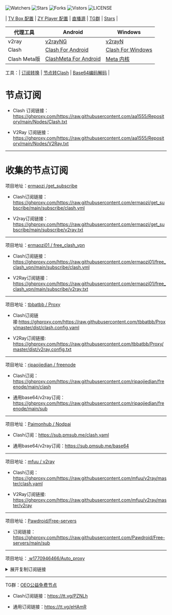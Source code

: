 ![Watchers](https://img.shields.io/github/watchers/aa1555/Repository) 
![Stars](https://img.shields.io/github/stars/aa1555/Repository) 
![Forks](https://img.shields.io/github/forks/aa1555/Repository) 
![Vistors](https://visitor-badge.laobi.icu/badge?page_id=aa1555.Repository) 
![LICENSE](https://img.shields.io/badge/license-CC%20BY--SA%204.0-green.svg)

 | [TV Box 配置](https://github.com/aa1555/Repository/tree/main/TV%20Box%20Config) | 
[ZY Player 配置](https://github.com/aa1555/Repository/tree/main/ZY%20Player%20Config) | 
[直播源](https://github.com/aa1555/Repository/tree/main/Live) | 
[TG群](https://github.com/aa1555/Repository/blob/main/TG%E7%BE%A4.md) | 
[Stars](https://github.com/aa1555?tab=stars)  | 

|  代理工具  | Android  | Windows  |  
|  ----  | ----   | ----  |  
| v2ray  | [v2rayNG](https://github.com/2dust/v2rayNG/releases) | [v2rayN](https://github.com/2dust/v2rayN/releases) |  
| Clash  | [Clash For Android](https://github.com/Kr328/ClashForAndroid/releases) | [Clash For Windows](https://github.com/Fndroid/clash_for_windows_pkg/releases) |  
| Clash Meta版  | [ClashMeta For Android](https://github.com/MetaCubeX/ClashMetaForAndroid/releases) | [Meta 内核](https://github.com/MetaCubeX/Clash.Meta/releases) |  

工具：| [订阅转换](https://bianyuan.xyz/) | [节点转Clash](https://v1.v2rayse.com/v2ray-clash/) | [Base64编码解码](http://www.158566.com/o/?id=MzA2) |

# 节点订阅

- Clash 订阅链接：https://ghproxy.com/https://raw.githubusercontent.com/aa1555/Repository/main/Nodes/Clash.txt

- V2Ray 订阅链接：https://ghproxy.com/https://raw.githubusercontent.com/aa1555/Repository/main/Nodes/V2Ray.txt

<hr>

# 收集的节点订阅

项目地址：[ermaozi /get_subscribe](https://github.com/ermaozi/get_subscribe) 

- Clash订阅链接：https://ghproxy.com/https://raw.githubusercontent.com/ermaozi/get_subscribe/main/subscribe/clash.yml

- V2ray订阅链接：https://ghproxy.com/https://raw.githubusercontent.com/ermaozi/get_subscribe/main/subscribe/v2ray.txt

<hr>

项目地址：[ermaozi01 / free_clash_vpn](https://github.com/ermaozi01/free_clash_vpn) 

- Clash订阅链接：https://ghproxy.com/https://raw.githubusercontent.com/ermaozi01/free_clash_vpn/main/subscribe/clash.yml

- V2Ray订阅链接：https://ghproxy.com/https://raw.githubusercontent.com/ermaozi01/free_clash_vpn/main/subscribe/v2ray.txt

<hr>

项目地址：[tbbatbb / Proxy](https://github.com/tbbatbb/Proxy) 

- Clash订阅链接:https://ghproxy.com/https://raw.githubusercontent.com/tbbatbb/Proxy/master/dist/clash.config.yaml
  
- V2Ray订阅链接: https://ghproxy.com/https://raw.githubusercontent.com/tbbatbb/Proxy/master/dist/v2ray.config.txt

<hr>

项目地址：[ripaojiedian / freenode](https://github.com/ripaojiedian/freenode)

- Clash订阅：https://ghproxy.com/https://raw.githubusercontent.com/ripaojiedian/freenode/main/clash

- 通用base64/v2ray订阅：https://ghproxy.com/https://raw.githubusercontent.com/ripaojiedian/freenode/main/sub

<hr>

项目地址：[Paimonhub / Nodpai](https://github.com/Paimonhub/Nodpai)

- Clash订阅：https://sub.pmsub.me/clash.yaml

- 通用base64/v2ray订阅：https://sub.pmsub.me/base64

<hr>

项目地址：[mfuu / v2ray](https://github.com/mfuu/v2ray)

- Clash订阅：https://ghproxy.com/https://raw.githubusercontent.com/mfuu/v2ray/master/clash.yaml

- V2Ray订阅链接: https://ghproxy.com/https://raw.githubusercontent.com/mfuu/v2ray/master/v2ray

<hr>

项目地址：[Pawdroid/Free-servers](https://github.com/Pawdroid/Free-servers)

- 订阅链接：https://ghproxy.com/https://raw.githubusercontent.com/Pawdroid/Free-servers/main/sub

<hr>

项目地址：[ w1770946466/Auto_proxy](https://github.com/w1770946466/Auto_proxy)

<details>
  <summary>展开复制订阅链接</summary>

- 多协议Base64编码：
https://raw.githubusercontent.com/w1770946466/Auto_proxy/main/Long_term_subscription_num
`合并节点总数: 910`

- 多协议Base64编码：
https://raw.githubusercontent.com/w1770946466/Auto_proxy/main/Long_term_subscription1
`合并节点总数: 114`

- 多协议Base64编码：
https://raw.githubusercontent.com/w1770946466/Auto_proxy/main/Long_term_subscription2
`合并节点总数: 114`

- 多协议Base64编码：
https://raw.githubusercontent.com/w1770946466/Auto_proxy/main/Long_term_subscription3
`合并节点总数: 114`

- 多协议Base64编码：
https://raw.githubusercontent.com/w1770946466/Auto_proxy/main/Long_term_subscription4
`合并节点总数: 114`

- 多协议Base64编码：
https://raw.githubusercontent.com/w1770946466/Auto_proxy/main/Long_term_subscription5
`合并节点总数: 114`

- 多协议Base64编码：
https://raw.githubusercontent.com/w1770946466/Auto_proxy/main/Long_term_subscription6
`合并节点总数: 114`

- 多协议Base64编码：
https://raw.githubusercontent.com/w1770946466/Auto_proxy/main/Long_term_subscription7
`合并节点总数: 114`

- 多协议Base64编码：
https://raw.githubusercontent.com/w1770946466/Auto_proxy/main/Long_term_subscription8
`合并节点总数: 112`

- Clash 订阅链接：
https://raw.githubusercontent.com/w1770946466/Auto_proxy/main/Long_term_subscription1.yaml

- Clash 订阅链接：
https://raw.githubusercontent.com/w1770946466/Auto_proxy/main/Long_term_subscription2.yaml

- Clash 订阅链接：
https://raw.githubusercontent.com/w1770946466/Auto_proxy/main/Long_term_subscription3.yaml
  
</details>

<hr>

TG群：[OEO公益免费节点](https://t.me/oeo12)

- Clash订阅链接：https://tt.vg/PZNLh

- 通用订阅链接：https://tt.vg/eHAmR




